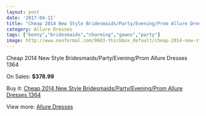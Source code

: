 ```yaml
---
layout: post
date: '2017-04-11'
title: "Cheap 2014 New Style Bridesmaids/Party/Evening/Prom Allure Dresses 1364"
category: Allure Dresses
tags: ["bonny","bridesmaids","charming","gowns","party"]
image: http://www.neoformal.com/9683-thickbox_default/cheap-2014-new-style-bridesmaids-party-evening-prom-allure-dresses-1364.jpg
---
```

Cheap 2014 New Style Bridesmaids/Party/Evening/Prom Allure Dresses 1364

On Sales: **$378.99**
<a href="https://www.neoformal.com/en/allure-dresses-2014/3357-cheap-2014-new-style-bridesmaids-party-evening-prom-allure-dresses-1364.html"><amp-img layout="responsive" width="600" height="600" src="//www.neoformal.com/9683-thickbox_default/cheap-2014-new-style-bridesmaids-party-evening-prom-allure-dresses-1364.jpg" alt="Cheap 2014 New Style Bridesmaids/Party/Evening/Prom Allure Dresses 1364 0" /></a>
<a href="https://www.neoformal.com/en/allure-dresses-2014/3357-cheap-2014-new-style-bridesmaids-party-evening-prom-allure-dresses-1364.html"><amp-img layout="responsive" width="600" height="600" src="//www.neoformal.com/9684-thickbox_default/cheap-2014-new-style-bridesmaids-party-evening-prom-allure-dresses-1364.jpg" alt="Cheap 2014 New Style Bridesmaids/Party/Evening/Prom Allure Dresses 1364 1" /></a>

Buy it: [Cheap 2014 New Style Bridesmaids/Party/Evening/Prom Allure Dresses 1364](https://www.neoformal.com/en/allure-dresses-2014/3357-cheap-2014-new-style-bridesmaids-party-evening-prom-allure-dresses-1364.html "Cheap 2014 New Style Bridesmaids/Party/Evening/Prom Allure Dresses 1364")

View more: [Allure Dresses](https://www.neoformal.com/en/38-allure-dresses-2014 "Allure Dresses")